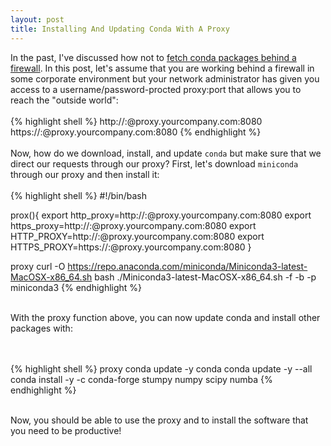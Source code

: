 ```yaml
---
layout: post
title: Installing And Updating Conda With A Proxy
---
```


In the past, I've discussed how not to <a href="http://seanlaw.github.io/2015/12/23/fetching-conda-packages-behind-a-firewall/"> fetch conda packages behind a firewall</a>. In this post, let's assume that you are working behind a firewall in some corporate environment but your network administrator has given you access to a username/password-procted proxy:port that allows you to reach the "outside world":
<br><br>
{% highlight shell %}
http://<username>:<password>@proxy.yourcompany.com:8080
https://<username>:<password>@proxy.yourcompany.com:8080
{% endhighlight %}
<br><br>
Now, how do we download, install, and update `conda` but make sure that we direct our requests through our proxy? First, let's download `miniconda` through our proxy and then install it:
<br><br>
{% highlight shell %}
#!/bin/bash

prox(){
    export http_proxy=http://<username>:<password>@proxy.yourcompany.com:8080
    export https_proxy=http://<username>:<password>@proxy.yourcompany.com:8080
    export HTTP_PROXY=http://<username>:<password>@proxy.yourcompany.com:8080
    export HTTPS_PROXY=https://<username>:<password>@proxy.yourcompany.com:8080
}

proxy
curl -O https://repo.anaconda.com/miniconda/Miniconda3-latest-MacOSX-x86_64.sh
bash ./Miniconda3-latest-MacOSX-x86_64.sh -f -b -p miniconda3
{% endhighlight %}
<br><br> 

With the proxy function above, you can now update conda and install other packages with:

<br><br>
{% highlight shell %}
proxy
conda update -y conda
conda update -y --all
conda install -y -c conda-forge stumpy numpy scipy numba
{% endhighlight %}
<br><br>

Now, you should be able to use the proxy and to install the software that you need to be productive!

